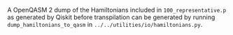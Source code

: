 A OpenQASM 2 dump of the Hamiltonians included in `100_representative.p` as generated by Qiskit before 
transpilation can be generated by running `dump_hamiltonians_to_qasm` in `../../utilities/io/hamiltonians.py`.
